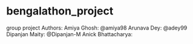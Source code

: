 # bengalathon_project
group project
Authors:
Amiya Ghosh: @amiya98
Arunava Dey: @adey99
Dipanjan Maity: @Dipanjan-M
Anick Bhattacharya: 
